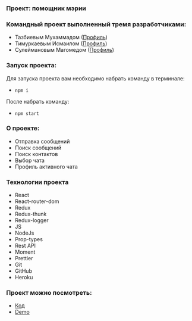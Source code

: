 
### Проект: помощник мэрии

### Командный проект выполненный тремя разработчиками:
- Тазбиевым Мухаммадом ([Профиль](https://github.com/Mr-Sofos)) 
- Тимуркаевым Исмаилом ([Профиль](https://github.com/timurkaev)) 
- Сулеймановым Магомедом ([Профиль](https://github.com/Magomed-Suleymanov)) 

### Запуск проекта:

Для запуска проекта вам необходимо набрать команду в терминале:

- `npm i`

После набрать команду:

- `npm start`

### О проекте:

- Отправка сообщений
- Поиск сообщений
- Поиск контактов
- Выбор чата
- Профиль активного чата

### Технологии проекта
- React
- React-router-dom
- Redux
- Redux-thunk
- Redux-logger
- JS
- NodeJs
- Prop-types
- Rest API
- Moment
- Prettier
- Git
- GitHub
- Heroku

### Проект можно посмотреть:

- [Код](https://github.com/Magomed-Suleymanov/React-chat) 
- [Demo](https://murmuring-journey-98080.herokuapp.com/ )
